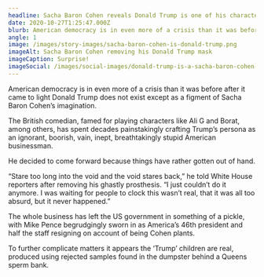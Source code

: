 ```yaml
---
headline: Sacha Baron Cohen reveals Donald Trump is one of his characters
date: 2020-10-27T1:25:47.000Z
blurb: American democracy is in even more of a crisis than it was before after it came to light Donald Trump does not exist except as a figment of Sacha Baron Cohen’s imagination.
angle: 1
image: /images/story-images/sacha-baron-cohen-is-donald-trump.png
imageAlt: Sacha Baron Cohen removing his Donald Trump mask
imageCaption: Surprise!
imageSocial: /images/social-images/donald-trump-is-a-sacha-baron-cohen-character.png
---
```


American democracy is in even more of a crisis than it was before after it came to light Donald Trump does not exist except as a figment of Sacha Baron Cohen’s imagination.

The British comedian, famed for playing characters like Ali G and Borat, among others, has spent decades painstakingly crafting Trump’s persona as an ignorant, boorish, vain, inept, breathtakingly stupid American businessman.

He decided to come forward because things have rather gotten out of hand.

“Stare too long into the void and the void stares back,” he told White House reporters after removing his ghastly prosthesis. “I just couldn’t do it anymore. I was waiting for people to clock this wasn’t real, that it was all too absurd, but it never happened.”

The whole business has left the US government in something of a pickle, with Mike Pence begrudgingly sworn in as America’s 46th president and half the staff resigning on account of being Cohen plants.

To further complicate matters it appears the ‘Trump’ children are real, produced using rejected samples found in the dumpster behind a Queens sperm bank.
